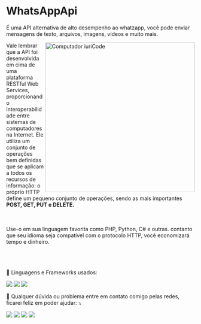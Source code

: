 # <strong>WhatsAppApi</strong>
É uma API alternativa de alto desempenho ao whatzapp, você pode enviar mensagens de texto, arquivos, imagens, vídeos e muito mais.

<img src="https://www.fatosdesconhecidos.com.br/wp-content/uploads/2023/08/WhatsApp-capa-3.jpg" min-width="400px" max-width="400px" width="400px" align="right" alt="Computador iuriCode">

<p align="left"> 
  Vale lembrar que a API foi desenvolvida em cima de uma plataforma RESTful Web Services, proporcionando interoperabilidade entre sistemas de computadores na Internet.
  Ele utiliza um conjunto de operações bem definidas que se aplicam a todos os recursos de informação: o próprio HTTP define um pequeno conjunto de operações, sendo as mais importantes <strong>POST, GET, PUT e DELETE.</strong><br><br><br>
  
  Use-o em sua linguagem favorita como PHP, Python, C# e outras. contanto que seu idioma seja compatível com o protocolo HTTP, você economizará tempo e dinheiro. <br><br>
  <br><br>
  
</p>

<p align="left">
  🦄 Linguagens e Frameworks usados:</strong>
<p align="left">
  <a href="#" alt="C#">
  <img src="https://img.shields.io/badge/c%23-%23239120.svg?style=for-the-badge&logo=c-sharp&logoColor=white" /></a>
  
  <a href="#" alt=".Net">
  <img src="https://img.shields.io/badge/.NET-5C2D91?style=for-the-badge&logo=.net&logoColor=white" /></a>  
  
  <a href="#" alt=".Net">
  <img src="https://img.shields.io/badge/Xamarin-3199DC?style=for-the-badge&logo=xamarin&logoColor=white" /></a>  
     

<p align="left">
  💌 Qualquer dúvida ou problema entre em contato comigo pelas redes, ficarei feliz em poder ajudar: ⤵️
</p>

<p align="left">
  <a href="#" alt="Gmail">
  <img src="https://img.shields.io/badge/-Gmail-FF0000?style=flat-square&labelColor=FF0000&logo=gmail&logoColor=white&link='brunoruiz07@gmail.com'" /></a>

  <a href="#" alt="Linkedin">
  <img src="https://img.shields.io/badge/-Linkedin-0e76a8?style=flat-square&logo=Linkedin&logoColor=white&link='https://www.linkedin.com/in/brunoruiz07/'" /></a>

  <a href="#" alt="Facebook">
  <img src="https://img.shields.io/badge/-Facebook-3b5998?style=flat-square&labelColor=3b5998&logo=facebook&logoColor=white&link='https://www.facebook.com.br/brunoruiz07/'"/></a>

  <a href="#" alt="Instagram">
  <img src="https://img.shields.io/badge/-Instagram-DF0174?style=flat-square&labelColor=DF0174&logo=instagram&logoColor=white&link='https://www.instragram.com.br/brunoruiz07/'"/></a>
</p>  

